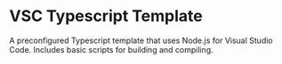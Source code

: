 # VSC Typescript Template
A preconfigured Typescript template that uses Node.js for Visual Studio Code. Includes basic scripts for building and compiling.

